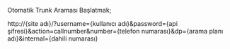 Otomatik Trunk Araması Başlatmak;

http://{site adı}/?username={kullanıcı adı}&password={api şifresi}&action=callnumber&number={telefon numarası}&dp={arama planı adı}&internal={dahili numarası}
